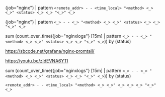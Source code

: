 {job="nginx"} | pattern `<remote_addr> - - <time_local> "<method> <_> <_>" <status> <_> <_> "<_>" <_>`

{job="nginx"} | pattern `<_> - - <_> "<method> <_> <_>" <status> <_> <_> "<_>" <_>`

sum (count_over_time({job="nginxlogs"} [15m] | pattern `<_> - - <_> "<method> <_> <_>" <status> <_> <_> "<_>" <_>`)) by (status)


https://sbcode.net/grafana/nginx-promtail/

https://youtu.be/zIdEVNA6YTI


sum (count_over_time({job="nginxlogs"} [15m] | pattern `<_> - - <_> "<method> <_> <_>" <status> <_> <_> "<_>" <_>`)) by (status)


`<remote_addr> - - <time_local> "<method> <_> <_>" <_> <_> <_> "<_>" <_>`